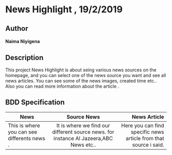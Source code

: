 # News Highlight , 19/2/2019
## Author
#### **Naima Niyigena**
## Description

This project News Highlight is about seing various news sources on the homepage, and you can select one of the news source you want and see all news articles.
You can see some of the news images, created time etc.. 
Also you can read more information about the article .

## BDD Specification

| News     | Source News       | News Article |
| ------------- |:-------------:| -----:|
| This is where you can see differents news .| It is where we find our different source news. for instance Al Jazeera,ABC News etc..| Here you can find specific news article from that source i said.|

